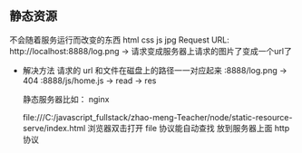 ## 静态资源
不会随着服务运行而改变的东西
html css js jpg
Request URL: http://localhost:8888/log.png -> 请求变成服务器上请求的图片了变成一个url了


- 解决方法
  请求的 url 和文件在磁盘上的路径一一对应起来
  :8888/log.png -> 404
  :8888/js/home.js -> read -> res
  
  静态服务器比如：
  nginx


  file:///C:/javascript_fullstack/zhao-meng-Teacher/node/static-resource-serve/index.html
  浏览器双击打开
  file 协议能自动查找
  放到服务器上面 http 协议
